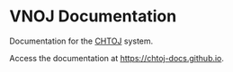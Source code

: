 # VNOJ Documentation

Documentation for the [CHTOJ](https://github.com/CHT-OJ/oj) system.

Access the documentation at <https://chtoj-docs.github.io>.
